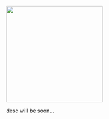<p><img align=center src="https://i.imgur.com/WJFzbiF.png" width="256" height="256"></p>
<p>desc will be soon...</p>